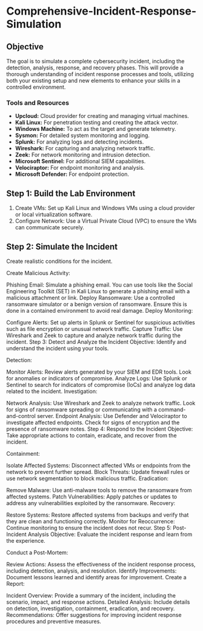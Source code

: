 # Comprehensive-Incident-Response-Simulation

## Objective

The goal is to simulate a complete cybersecurity incident, including the detection, analysis, response, and recovery phases. This will provide a thorough understanding of incident response processes and tools, utilizing both your existing setup and new elements to enhance your skills in a controlled environment.

### Tools and Resources
- **Upcloud:** Cloud provider for creating and managing virtual machines.
- **Kali Linux:** For penetration testing and creating the attack vector.
- **Windows Machine:** To act as the target and generate telemetry.
- **Sysmon:** For detailed system monitoring and logging.
- **Splunk:** For analyzing logs and detecting incidents.
- **Wireshark:** For capturing and analyzing network traffic.
- **Zeek:** For network monitoring and intrusion detection.
- **Microsoft Sentinel:** For additional SIEM capabilities.
- **Velociraptor:** For endpoint monitoring and analysis.
- **Microsoft Defender:** For endpoint protection.

## Step 1: Build the Lab Environment

1. Create VMs: Set up Kali Linux and Windows VMs using a cloud provider or local virtualization software.
2. Configure Network: Use a Virtual Private Cloud (VPC) to ensure the VMs can communicate securely.

## Step 2: Simulate the Incident

Create realistic conditions for the incident.

Create Malicious Activity:

Phishing Email: Simulate a phishing email. You can use tools like the Social Engineering Toolkit (SET) in Kali Linux to generate a phishing email with a malicious attachment or link.
Deploy Ransomware: Use a controlled ransomware simulator or a benign version of ransomware. Ensure this is done in a contained environment to avoid real damage.
Deploy Monitoring:

Configure Alerts: Set up alerts in Splunk or Sentinel for suspicious activities such as file encryption or unusual network traffic.
Capture Traffic: Use Wireshark and Zeek to capture and analyze network traffic during the incident.
Step 3: Detect and Analyze the Incident
Objective: Identify and understand the incident using your tools.

Detection:

Monitor Alerts: Review alerts generated by your SIEM and EDR tools. Look for anomalies or indicators of compromise.
Analyze Logs: Use Splunk or Sentinel to search for indicators of compromise (IoCs) and analyze log data related to the incident.
Investigation:

Network Analysis: Use Wireshark and Zeek to analyze network traffic. Look for signs of ransomware spreading or communicating with a command-and-control server.
Endpoint Analysis: Use Defender and Velociraptor to investigate affected endpoints. Check for signs of encryption and the presence of ransomware notes.
Step 4: Respond to the Incident
Objective: Take appropriate actions to contain, eradicate, and recover from the incident.

Containment:

Isolate Affected Systems: Disconnect affected VMs or endpoints from the network to prevent further spread.
Block Threats: Update firewall rules or use network segmentation to block malicious traffic.
Eradication:

Remove Malware: Use anti-malware tools to remove the ransomware from affected systems.
Patch Vulnerabilities: Apply patches or updates to address any vulnerabilities exploited by the ransomware.
Recovery:

Restore Systems: Restore affected systems from backups and verify that they are clean and functioning correctly.
Monitor for Reoccurrence: Continue monitoring to ensure the incident does not recur.
Step 5: Post-Incident Analysis
Objective: Evaluate the incident response and learn from the experience.

Conduct a Post-Mortem:

Review Actions: Assess the effectiveness of the incident response process, including detection, analysis, and resolution.
Identify Improvements: Document lessons learned and identify areas for improvement.
Create a Report:

Incident Overview: Provide a summary of the incident, including the scenario, impact, and response actions.
Detailed Analysis: Include details on detection, investigation, containment, eradication, and recovery.
Recommendations: Offer suggestions for improving incident response procedures and preventive measures.
